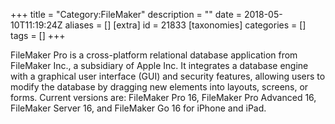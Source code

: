 +++
title = "Category:FileMaker"
description = ""
date = 2018-05-10T11:19:24Z
aliases = []
[extra]
id = 21833
[taxonomies]
categories = []
tags = []
+++

FileMaker Pro is a cross-platform relational database application from FileMaker Inc., a subsidiary of Apple Inc. It integrates a database engine with a graphical user interface (GUI) and security features, allowing users to modify the database by dragging new elements into layouts, screens, or forms. Current versions are: FileMaker Pro 16, FileMaker Pro Advanced 16, FileMaker Server 16, and FileMaker Go 16 for iPhone and iPad.
